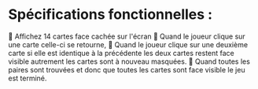 # Spécifications fonctionnelles :
 Affichez 14 cartes face cachée sur l'écran
 Quand le joueur clique sur une carte celle-ci se retourne,
 Quand le joueur clique sur une deuxième carte si elle est identique à la précédente les
deux cartes restent face visible autrement les cartes sont à nouveau masquées.
 Quand toutes les paires sont trouvées et donc que toutes les cartes sont face visible le jeu
est terminé.


